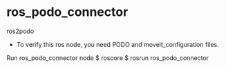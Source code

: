 # ros_podo_connector
ros2podo 

* To verify this ros node, you need PODO and moveit_configuration files.

Run ros_podo_connector node
$ roscore
$ rosrun ros_podo_connector
